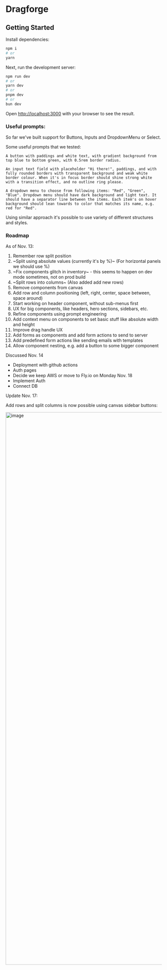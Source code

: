 # Dragforge

## Getting Started

Install dependencies:

```bash
npm i
# or
yarn
```

Next, run the development server:

```bash
npm run dev
# or
yarn dev
# or
pnpm dev
# or
bun dev
```

Open [http://localhost:3000](http://localhost:3000) with your browser to see the result.

### Useful prompts:

So far we've built support for Buttons, Inputs and DropdownMenu or Select.

Some useful prompts that we tested:

```
A button with paddings and white text, with gradient background from top blue to bottom green, with 0.5rem border radius.
```

```
An input text field with placeholder "Hi there!", paddings, and with fully rounded borders with transparent background and weak white border colour. When it's in focus border should shine strong white with a transition effect, and no outline ring please.
```

```
A dropdown menu to choose from following items: "Red", "Green", "Blue". Dropdown menu should have dark background and light text. It should have a separator line between the items. Each item's on hover background should lean towards to color that matches its name, e.g. red for "Red".
```

Using similar approach it's possible to use variety of different structures and styles.

### Roadmap

As of Nov. 13:

1. Remember row split position
2. ~Split using absolute values (currently it's by %)~ (For horizontal panels we should use %)
3. ~Fix components glitch in inventory~ - this seems to happen on dev mode sometimes, not on prod build
4. ~Split rows into columns~ (Also added add new rows)
5. Remove components from canvas
6. Add row and column positioning (left, right, center, space between, space around)
7. Start working on header component, without sub-menus first
8. UX for big components, like headers, hero sections, sidebars, etc.
9. Refine components using prompt engineering
10. Add context menu on components to set basic stuff like absolute width and height
11. Improve drag handle UX
12. Add forms as components and add form actions to send to server
13. Add predefined form actions like sending emails with templates
14. Allow component nesting, e.g. add a button to some bigger component

Discussed Nov. 14
- Deployment with github actions
- Auth pages
- Decide we keep AWS or move to Fly.io on Monday Nov. 18
- Implement Auth
- Connect DB

Update Nov. 17:

Add rows and split columns is now possible using canvas sidebar buttons:

<img width="1779" alt="image" src="https://github.com/user-attachments/assets/169dcf39-7413-414e-93d2-7e095d8fcd92">

